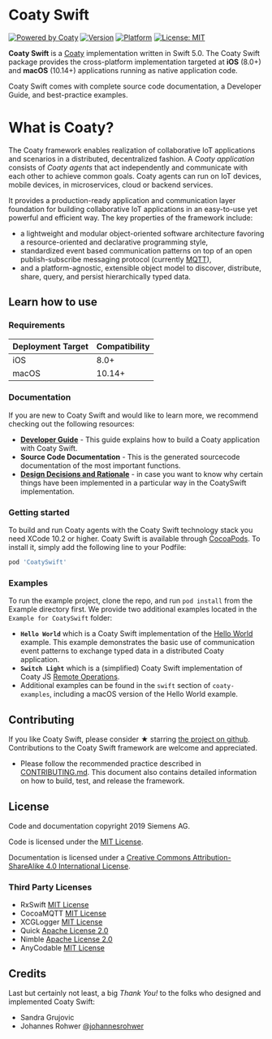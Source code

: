 # Coaty Swift
[![Powered by Coaty](https://img.shields.io/badge/Powered%20by-Coaty-FF8C00.svg)](https://coaty.io)
[![Version](https://img.shields.io/cocoapods/v/CoatySwift.svg?style=flat)](https://cocoapods.org/pods/CoatySwift)
[![Platform](https://img.shields.io/cocoapods/p/CoatySwift.svg?style=flat)](https://cocoapods.org/pods/CoatySwift)
[![License: MIT](https://img.shields.io/badge/License-MIT-blue.svg)](https://opensource.org/licenses/MIT)

__Coaty Swift__ is a [Coaty](https://coaty.io/) implementation written in Swift 5.0. The Coaty Swift package provides the cross-platform implementation targeted at __iOS__ (8.0+) and __macOS__ (10.14+) applications running as native application code.

Coaty Swift comes with complete source code documentation, a Developer Guide, and best-practice examples.

# What is Coaty?

The Coaty framework enables realization of collaborative IoT applications and scenarios in a distributed, decentralized fashion. A *Coaty application* consists of *Coaty agents* that act independently and communicate with each other to achieve common goals. Coaty agents can run on IoT devices, mobile devices, in microservices, cloud or backend services.

It provides a production-ready application and communication layer foundation for building collaborative IoT applications in an easy-to-use yet powerful and efficient way. The key properties of the framework include:

* a lightweight and modular object-oriented software architecture favoring a resource-oriented and declarative programming style,
* standardized event based communication patterns on top of an open publish-subscribe
  messaging protocol (currently [MQTT](https://mqtt.org)),
* and a platform-agnostic, extensible object model to discover, distribute, share,
query, and persist hierarchically typed data.

## Learn how to use

### Requirements

| Deployment Target     | Compatibility     |
|-------------------    |---------------    |
| iOS                   | 8.0+              |
| macOS                 | 10.14+            |

### Documentation 

If you are new to Coaty Swift and would like to learn more, we recommend checking out the following resources:

- __[Developer Guide](docs/DeveloperGuide.md)__ - This guide explains how to build a Coaty application with Coaty Swift.
- __Source Code Documentation__ - This is the generated sourcecode documentation of the most important functions.
- __[Design Decisions and Rationale](docs/CoatySwiftInternals.md)__ - in case you want to know why certain things have been implemented in a particular way in the CoatySwift implementation. 

### Getting started

To build and run Coaty agents with the Coaty Swift technology stack you need XCode 10.2 or higher. Coaty Swift is available through [CocoaPods](https://cocoapods.org). To install
it, simply add the following line to your Podfile:

```ruby
pod 'CoatySwift'
```

### Examples

To run the example project, clone the repo, and run `pod install` from the Example directory first. We provide two additional examples located in the `Example for CoatySwift` folder:

- __`Hello World`__ which is a Coaty Swift implementation of the [Hello World](https://github.com/coatyio/coaty-examples/tree/master/hello-world/js) example. This example demonstrates the basic use of communication event patterns to exchange typed data in a distributed Coaty application.
- __`Switch Light`__ which is a (simplified) Coaty Swift implementation of Coaty JS [Remote Operations](https://github.com/coatyio/coaty-examples/tree/master/remote-operations/js).
- Additional examples can be found in the `swift` section of `coaty-examples`, including a macOS version of the Hello World example.

## Contributing

If you like Coaty Swift, please consider &#x2605; starring [the project on github](https://github.com/coatyio/coaty-swift). Contributions to the Coaty Swift framework are welcome and appreciated. 

- Please follow the recommended practice described in [CONTRIBUTING.md](CONTRIBUTING.md). This document also contains detailed information on how to build, test, and release the framework.


## License

Code and documentation copyright 2019 Siemens AG.

Code is licensed under the [MIT License](https://opensource.org/licenses/MIT).

Documentation is licensed under a
[Creative Commons Attribution-ShareAlike 4.0 International License](http://creativecommons.org/licenses/by-sa/4.0/).


### Third Party Licenses

- RxSwift [MIT License](https://github.com/ReactiveX/RxSwift/blob/master/LICENSE.md)
- CocoaMQTT [MIT License](https://github.com/emqtt/CocoaMQTT/blob/master/LICENSE)
- XCGLogger [MIT License](https://github.com/DaveWoodCom/XCGLogger/blob/master/LICENSE.txt)
- Quick [Apache License 2.0](https://github.com/Quick/Quick/blob/master/LICENSE)
- Nimble [Apache License 2.0](https://github.com/Quick/Nimble/blob/master/LICENSE)
- AnyCodable [MIT License](https://github.com/Flight-School/AnyCodable/blob/master/LICENSE.md)

## Credits

Last but certainly not least, a big *Thank You!* to the folks who designed and implemented Coaty Swift:

* Sandra Grujovic
* Johannes Rohwer [@johannesrohwer](https://github.com/johannesrohwer)

